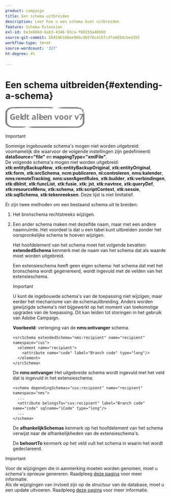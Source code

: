 ```yaml
---
product: campaign
title: Een schema uitbreiden
description: Leer hoe u een schema kunt uitbreiden
feature: Schema Extension
exl-id: 6e3e666d-6ab3-4346-93ca-fb0155a4660d
source-git-commit: 56459b188ee966cdb578c415fcdfa485dcbed355
workflow-type: tm+mt
source-wordcount: '327'
ht-degree: 4%

---
```


# Een schema uitbreiden{#extending-a-schema}

![](../../assets/v7-only.svg)

>[!IMPORTANT]
>
>Sommige ingebouwde schema&#39;s mogen niet worden uitgebreid: voornamelijk die waarvoor de volgende instellingen zijn gedefinieerd:\
>**dataSource=&quot;file&quot;** en **mappingType=&quot;xmlFile&quot;**.\
>De volgende schema&#39;s mogen niet worden uitgebreid: **xtk:entityBackupNew**, **xtk:entityBackupOriginal**, **xtk:entityOriginal**, **xtk:form**, **xtk:srcSchema**, **ncm:publiceren**, **nl:controleren**, **nms:kalender**, **nms:remoteTracking**, **nms:userAgentRules**, **xtk:builder**, **xtk:verbindingen**, **xtk:dbInit**, **xtk:funcList**, **xtk:fusie**, **xtk: jst**, **xtk:navtree**, **xtk:queryDef**, **xtk:resourceMenu**, **xtk:schema**, **xtk:scriptContext**, **xtk:sessie**, **xtk:sqlSchema**, **xtk:tekenreeksen**.
>Deze lijst is niet limitatief.

Er zijn twee methoden om een bestaand schema uit te breiden:

1. Het bronschema rechtstreeks wijzigen.
1. Een ander schema maken met dezelfde naam, maar met een andere naamruimte. Het voordeel is dat u een tabel kunt uitbreiden zonder het oorspronkelijke schema te hoeven wijzigen.

   Het hoofdelement van het schema moet het volgende bevatten: **extendedSchema** kenmerk met de naam van het schema dat als waarde moet worden uitgebreid.

   Een extensieschema heeft geen eigen schema: het schema dat met het bronschema wordt gegenereerd, wordt ingevuld met de velden van het extensieschema.

   >[!IMPORTANT]
   >
   >U kunt de ingebouwde schema&#39;s van de toepassing niet wijzigen, maar eerder het mechanisme van de schemauitbreiding. Anders worden gewijzigde schema&#39;s niet bijgewerkt op het moment van toekomstige upgrades van de toepassing. Dit kan leiden tot storingen in het gebruik van Adobe Campaign.

   **Voorbeeld**: verlenging van de **nms:ontvanger** schema.

   ```
   <srcSchema extendedSchema="nms:recipient" name="recipient" namespace="cus">
     <element name="recipient">
       <attribute name="code" label="Branch code" type="long"/>
     </element>
   </srcSchema>
   ```

   De **nms:ontvanger** Het uitgebreide schema wordt ingevuld met het veld dat is ingevuld in het extensieschema:

   ```
   <schema dependingSchemas="cus:recipient" name="recipient" namespace="nms">
     ...
     <attribute belongsTo="cus:recipient" label="Branch code" name="code" sqlname="iCode" type="long"/>
     ...
   </schema>
   ```

   De **afhankelijkSchemas** kenmerk op het hoofdelement van het schema verwijst naar de afhankelijkheden van de extensieschema&#39;s.

   De **behoortTo** kenmerk op het veld vult het schema in waarin het wordt gedeclareerd.

>[!IMPORTANT]
>
>Voor de wijzigingen die in aanmerking moeten worden genomen, moet u schema&#39;s opnieuw genereren. Raadpleeg [deze pagina](../../configuration/using/regenerating-schemas.md) voor meer informatie.\
>Als de wijzigingen van invloed zijn op de structuur van de database, moet u een update uitvoeren. Raadpleeg [deze pagina](../../configuration/using/updating-the-database-structure.md) voor meer informatie.

